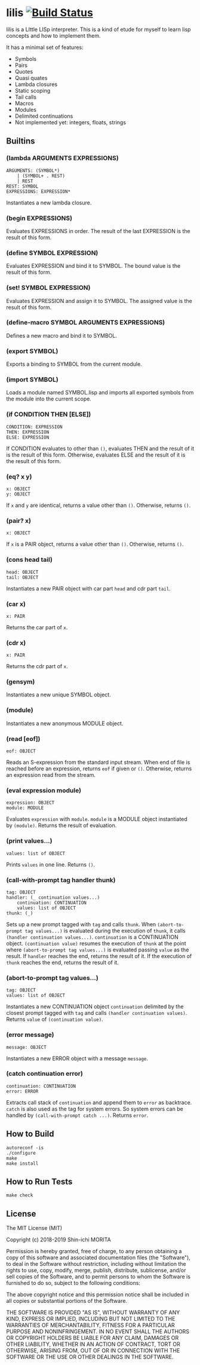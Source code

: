 # lilis [![Build Status](https://travis-ci.org/shin1m/lilis.svg?branch=master)](https://travis-ci.org/shin1m/lilis)

lilis is a LIttle LISp interpreter.
This is a kind of etude for myself to learn lisp concepts and how to implement them.

It has a minimal set of features:
* Symbols
* Pairs
* Quotes
* Quasi quates
* Lambda closures
* Static scoping
* Tail calls
* Macros
* Modules
* Delimited continuations
* Not implemented yet: integers, floats, strings


## Builtins

### (lambda ARGUMENTS EXPRESSIONS)

    ARGUMENTS: (SYMBOL*)
        | (SYMBOL+ . REST)
        | REST
    REST: SYMBOL
    EXPRESSIONS: EXPRESSION*

Instantiates a new lambda closure.

### (begin EXPRESSIONS)

Evaluates EXPRESSIONS in order.
The result of the last EXPRESSION is the result of this form.

### (define SYMBOL EXPRESSION)

Evaluates EXPRESSION and bind it to SYMBOL.
The bound value is the result of this form.

### (set! SYMBOL EXPRESSION)

Evaluates EXPRESSION and assign it to SYMBOL.
The assigned value is the result of this form.

### (define-macro SYMBOL ARGUMENTS EXPRESSIONS)

Defines a new macro and bind it to SYMBOL.

### (export SYMBOL)

Exports a binding to SYMBOL from the current module.

### (import SYMBOL)

Loads a module named SYMBOL.lisp and imports all exported symbols from the module into the current scope.

### (if CONDITION THEN [ELSE])

    CONDITION: EXPRESSION
    THEN: EXPRESSION
    ELSE: EXPRESSION

If CONDITION evaluates to other than `()`, evaluates THEN and the result of it is the result of this form.
Otherwise, evaluates ELSE and the result of it is the result of this form.

### (eq? x y)

    x: OBJECT
    y: OBJECT

If `x` and `y` are identical, returns a value other than `()`.
Otherwise, returns `()`.

### (pair? x)

    x: OBJECT

If `x` is a PAIR object, returns a value other than `()`.
Otherwise, returns `()`.

### (cons head tail)

    head: OBJECT
    tail: OBJECT

Instantiates a new PAIR object with car part `head` and cdr part `tail`.

### (car x)

    x: PAIR

Returns the car part of `x`.

### (cdr x)

    x: PAIR

Returns the cdr part of `x`.

### (gensym)

Instantiates a new unique SYMBOL object.

### (module)

Instantiates a new anonymous MODULE object.

### (read [eof])

    eof: OBJECT

Reads an S-expression from the standard input stream.
When end of file is reached before an expression, returns `eof` if given or `()`.
Otherwise, returns an expression read from the stream.

### (eval expression module)

    expression: OBJECT
    module: MODULE

Evaluates `expression` with `module`.
`module` is a MODULE object instantiated by `(module)`.
Returns the result of evaluation.

### (print values...)

    values: list of OBJECT

Prints `values` in one line.
Returns `()`.

### (call-with-prompt tag handler thunk)

    tag: OBJECT
    handler: (_ continuation values...)
        continuation: CONTINUATION
        values: list of OBJECT
    thunk: (_)

Sets up a new prompt tagged with `tag` and calls `thunk`.
When `(abort-to-prompt tag values...)` is evaluated during the execution of `thunk`, it calls `(handler continuation values...)`.
`continuation` is a CONTINUATION object.
`(continuation value)` resumes the execution of `thunk` at the point where `(abort-to-prompt tag values...)` is evaluated passing `value` as the result.
If `handler` reaches the end, returns the result of it.
If the execution of `thunk` reaches the end, returns the result of it.

### (abort-to-prompt tag values...)

    tag: OBJECT
    values: list of OBJECT

Instantiates a new CONTINUATION object `continuation` delimited by the closest prompt tagged with `tag` and calls `(handler continuation values)`.
Returns `value` of `(continuation value)`.

### (error message)

    message: OBJECT

Instantiates a new ERROR object with a message `message`.

### (catch continuation error)

    continuation: CONTINUATION
    error: ERROR

Extracts call stack of `continuation` and append them to `error` as backtrace.
`catch` is also used as the tag for system errors.
So system errors can be handled by `(call-with-prompt catch ...)`.
Returns `error`.


## How to Build

    autoreconf -is
    ./configure
    make
    make install


## How to Run Tests

    make check


## License

The MIT License (MIT)

Copyright (c) 2018-2019 Shin-ichi MORITA

Permission is hereby granted, free of charge, to any person obtaining a copy
of this software and associated documentation files (the "Software"), to deal
in the Software without restriction, including without limitation the rights
to use, copy, modify, merge, publish, distribute, sublicense, and/or sell
copies of the Software, and to permit persons to whom the Software is
furnished to do so, subject to the following conditions:

The above copyright notice and this permission notice shall be included in
all copies or substantial portions of the Software.

THE SOFTWARE IS PROVIDED "AS IS", WITHOUT WARRANTY OF ANY KIND, EXPRESS OR
IMPLIED, INCLUDING BUT NOT LIMITED TO THE WARRANTIES OF MERCHANTABILITY,
FITNESS FOR A PARTICULAR PURPOSE AND NONINFRINGEMENT.  IN NO EVENT SHALL THE
AUTHORS OR COPYRIGHT HOLDERS BE LIABLE FOR ANY CLAIM, DAMAGES OR OTHER
LIABILITY, WHETHER IN AN ACTION OF CONTRACT, TORT OR OTHERWISE, ARISING FROM,
OUT OF OR IN CONNECTION WITH THE SOFTWARE OR THE USE OR OTHER DEALINGS IN
THE SOFTWARE.
